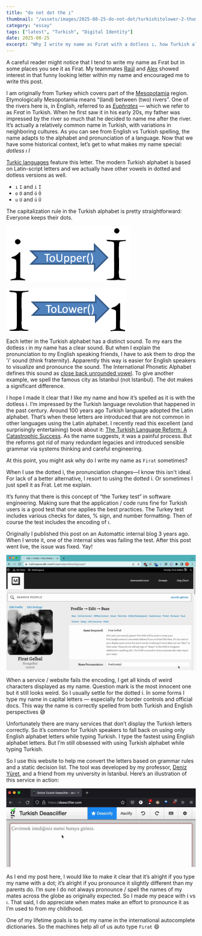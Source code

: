 ```yaml
---
title: "do not dot the ı"
thumbnail: "/assets/images/2025-08-25-do-not-dot/turkishitolower-2-thumb.png"
category: "essay"
tags: ["latest", "Turkish", "Digital Identity"]
date: 2025-08-25
excerpt: "Why I write my name as Fırat with a dotless ı, how Turkish alphabet works in digital systems, and the infamous 'Turkey test' in software engineering."
---
```

A careful reader might notice that I tend to write my name as Fırat but in some places you see it as Firat. My teammates [Raúl](https://gravatar.com/raulanton) and [Alex](https://gravatar.com/alexlikestorun) showed interest in that funny looking letter within my name and encouraged me to write this post.

I am originally from Turkey which covers part of the [Mesopotamia](https://en.wikipedia.org/wiki/Mesopotamia) region. Etymologically Mesopotamia means “(land) between (two) rivers”. One of the rivers here is, in English, referred to as _[Euphrates](https://en.wikipedia.org/wiki/Euphrates)_ — which we refer to as _Fırat_ in Turkish. When he first saw it in his early 20s, my father was impressed by the river so much that he decided to name me after the river. It’s actually a relatively common name in Turkish, with variations in neighboring cultures. As you can see from English vs Turkish spelling, the name adapts to the alphabet and pronunciation of a language. Now that we have some historical context, let’s get to what makes my name special: _dotless ı_ _I_

[Turkic languages](https://en.wikipedia.org/wiki/Tittle#Dotless_and_dotted_i) feature this letter. The modern Turkish alphabet is based on Latin-script letters and we actually have other vowels in dotted and dotless versions as well.

- `ı` `I` and `i` `İ`
- `o` `O` and `ö` `Ö`
- `u` `U` and `ü` `Ü`

The capitalization rule in the Turkish alphabet is pretty straightforward: Everyone keeps their dots.

![Turkish I to upper case](/assets/images/2025-08-25-do-not-dot/turkishitoupper-1.png)

![Turkish I to lower case](/assets/images/2025-08-25-do-not-dot/turkishitolower-2.png)

Each letter in the Turkish alphabet has a distinct sound. To my ears the dotless ı in my name has a clear sound. But when I explain the pronunciation to my English speaking friends, I have to ask them to drop the 'i' sound (think fraternity). Apparently this way is easier for English speakers to visualize and pronounce the sound. The International Phonetic Alphabet defines this sound as [close back unrounded vowel](https://en.wikipedia.org/wiki/Close_back_unrounded_vowel). To give another example, we spell the famous city as İstanbul (not Istanbul). The dot makes a significant difference.

I hope I made it clear that I like my name and how it’s spelled as it is with the dotless i. I’m impressed by the Turkish language revolution that happened in the past century. Around 100 years ago Turkish language adopted the Latin alphabet. That’s when these letters are introduced that are not common in other languages using the Latin alphabet. I recently read this excellent (and surprisingly entertaining) book about it: [The Turkish Language Reform: A Catastrophic Success](https://www.goodreads.com/book/show/4759264-the-turkish-language-reform). As the name suggests, it was a painful process. But the reforms got rid of many redundant legacies and introduced sensible grammar via systems thinking and careful engineering.

At this point, you might ask why do I write my name as `Firat` sometimes?

When I use the dotted i, the pronunciation changes—I know this isn't ideal. For lack of a better alternative, I resort to using the dotted i. Or sometimes I just spell it as Frat. Let me explain.

It’s funny that there is this concept of “the Turkey test” in software engineering. Making sure that the application / code runs fine for Turkish users is a good test that one applies the best practices. The Turkey test includes various checks for dates, % sign, and number formatting. Then of course the test includes the encoding of ı.

Originally I published this post on an Automattic internal blog 3 years ago. When I wrote it, one of the internal sites was failing the test. After this post went live, the issue was fixed. Yay!

![Matticspace bug](/assets/images/2025-08-25-do-not-dot/matticspace-turkish-i-test.webp)

When a service / website fails the encoding, I get all kinds of weird characters displayed as my name. Question mark is the most innocent one but it still looks weird. So I usually settle for the dotted i. In some forms I type my name in capital letters — especially for border controls and official docs. This way the name is correctly spelled from both Turkish and English perspectives 😅

Unfortunately there are many services that don’t display the Turkish letters correctly. So it’s common for Turkish speakers to fall back on using only English alphabet letters while typing Turkish. I type the fastest using English alphabet letters. But I’m still obsessed with using Turkish alphabet while typing Turkish.

So I use this website to help me convert the letters based on grammar rules and a static decision list. The tool was developed by my professor, [Deniz Yüret](https://www.denizyuret.com/), and a friend from my university in İstanbul. Here’s an illustration of this service in action:

![deasciifier](/assets/images/2025-08-25-do-not-dot/turkish-deasciifier.gif)

As I end my post here, I would like to make it clear that it’s alright if you type my name with a dot; it’s alright if you pronounce it slightly different than my parents do. I’m sure I do not always pronounce / spell the names of my mates across the globe as originally expected. So I made my peace with i vs ı. That said, I do appreciate when mates make an effort to pronounce it as I’m used to from my childhood.

One of my lifetime goals is to get my name in the international autocomplete dictionaries. So the machines help all of us auto type `Fırat` 😄

